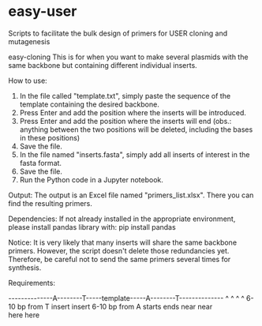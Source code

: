 # easy-user
 Scripts to facilitate the bulk design of primers for USER cloning and mutagenesis

easy-cloning
This is for when you want to make several plasmids with the same backbone but containing different individual inserts.

How to use:
1. In the file called "template.txt", simply paste the sequence of the template containing the desired backbone.
2. Press Enter and add the position where the inserts will be introduced.
3. Press Enter and add the position where the inserts will end (obs.: anything between the two positions will be deleted, including the bases in these positions)
4. Save the file.
5. In the file named "inserts.fasta", simply add all inserts of interest in the fasta format.
6. Save the file.
7. Run the Python code in a Jupyter notebook.

Output:
The output is an Excel file named "primers_list.xlsx". There you can find the resulting primers.

Dependencies:
If not already installed in the appropriate environment, please install pandas library with:
pip install pandas

Notice:
It is very likely that many inserts will share the same backbone primers. However, the script doesn't delete those redundancies yet. Therefore, be careful not to send the same primers several times for synthesis.

Requirements:

--------------A--------T-----template-----A--------T--------------
              ^         ^                ^         ^
 6-10 bp from T      insert            insert      6-10 bp from A
                     starts            ends
                     near              near                  
                     here              here

